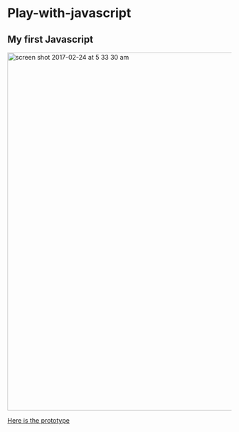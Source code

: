 # Play-with-javascript
## My first Javascript

<img width="806" alt="screen shot 2017-02-24 at 5 33 30 am" src="https://cloud.githubusercontent.com/assets/24194372/23300498/cc7af46a-fa53-11e6-86d9-f56367d3cb7c.png">



[Here is the prototype](https://invis.io/A4AU2936D)



